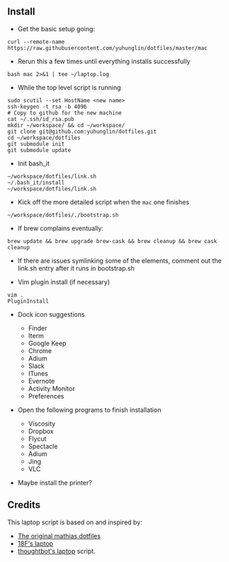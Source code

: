 ## Install
- Get the basic setup going:
```
curl --remote-name https://raw.githubusercontent.com/yuhunglin/dotfiles/master/mac
```

- Rerun this a few times until everything installs successfully
```
bash mac 2>&1 | tee ~/laptop.log
```

- While the top level script is running
```
sudo scutil --set HostName <new name>
ssh-keygen -t rsa -b 4096
# Copy to github for the new machine
cat ~/.ssh/id_rsa.pub
mkdir ~/workspace/ && cd ~/workspace/
git clone git@github.com:yuhunglin/dotfiles.git
cd ~/workspace/dotfiles
git submodule init
git submodule update
```

- Init bash_it
```
~/workspace/dotfiles/link.sh
~/.bash_it/install
~/workspace/dotfiles/link.sh
```
- Kick off the more detailed script when the `mac` one finishes
```
~/workspace/dotfiles/./bootstrap.sh
```

- If brew complains eventually:
```
brew update && brew upgrade brew-cask && brew cleanup && brew cask cleanup
```

- If there are issues symlinking some of the elements, comment out the link.sh entry after it runs in bootstrap.sh

- Vim plugin install (if necessary)
```
vim .
PluginInstall
```

- Dock icon suggestions
  - Finder
  - Iterm
  - Google Keep
  - Chrome
  - Adium
  - Slack
  - ITunes
  - Evernote
  - Activity Monitor
  - Preferences

- Open the following programs to finish installation
  - Viscosity
  - Dropbox
  - Flycut
  - Spectacle
  - Adium
  - Jing
  - VLC

- Maybe install the printer?

## Credits
This laptop script is based on and inspired by:
* [The original mathias dotfiles](https://github.com/mathiasbynens/dotfiles)
* [18F's laptop](https://github.com/18F/laptop)
* [thoughtbot's laptop](https://github.com/thoughtbot/laptop) script.
